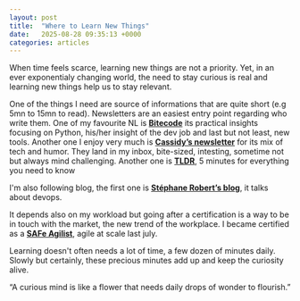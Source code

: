 ```yaml
---
layout: post
title:  "Where to Learn New Things"
date:   2025-08-28 09:35:13 +0000
categories: articles
---
```


When time feels scarce, learning new things are not a priority. 
Yet, in an ever exponentialy changing world, the need to stay curious is real and learning new things help us to stay relevant.

One of the things I need are source of informations that are quite short (e.g 5mn to 15mn to read).
Newsletters are an easiest entry point regarding who write them. 
One of my favourite NL is [**Bitecode**](https://www.bitecode.dev/) its practical insights focusing on Python, his/her insight of the dev job and last but not least, new tools. 
Another one I enjoy very much is [**Cassidy’s newsletter**](https://cassidoo.co/newsletter/) for its mix of tech and humor. They land in my inbox, bite-sized, intesting, sometime not but always mind challenging.
Another one is [**TLDR**](https://tldr.tech/newsletters), 5 minutes for everything you need to know  

I'm also following blog, the first one is [**Stéphane Robert’s blog**](https://blog.stephane-robert.info/post/), it talks about devops. 

It depends also on my workload but going after a certification is a way to be in touch with the market, the new trend of the workplace. I became certified as a [**SAFe Agilist**](https://scaledagile.com/certification/safe-agilist/), agile at scale last july.  

Learning doesn't often needs a lot of time, a few dozen of minutes daily. Slowly but certainly, these precious minutes add up and keep the curiosity alive. 

“A curious mind is like a flower that needs daily drops of wonder to flourish.”
